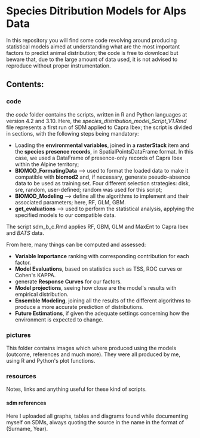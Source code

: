 # Species Ditribution Models for Alps Data

In this repository you will find some code revolving around producing statistical models aimed at understanding what are the most important factors to predict animal distribution; the code is free to download but beware that, due to the large amount of data used, it is not advised to reproduce without proper instrumentation.

## Contents:
### code
the *code* folder contains the scripts, written in R and Python languages at version 4.2 and 3.10.
Here, the *species_distribution_model_Script_V1.Rmd* file represents a first run of SDM applied to Capra Ibex; 
the script is divided in sections, with the following steps being mandatory:
  - Loading the __environmental variables__, joined in a **rasterStack** item and the __species presence records__, in SpatialPointsDataFrame format. In this case, we used a DataFrame of presence-only records of Capra Ibex within the Alpine territory;
  - __BIOMOD_FormatingData__ --> used to format the loaded data to make it compatible with **biomod2** and, if necessary, generate pseudo-absence data to be used as training set. Four different selection strategies: disk, sre, random, user-defined; random was used for this script;
  - **BIOMOD_Modeling** --> define all the algorithms to implement and their associated parameters; here, RF, GLM, GBM.
  - **get_evaluations** --> used to perform the statistical analysis, applying the specified models to our compatible data.
  
  
The script sdm_b_c.Rmd applies RF, GBM, GLM and MaxEnt to Capra Ibex and *BATS* data.


From here, many things can be computed and assessed: 
- **Variable Importance** ranking with corresponding contribution for each factor.
- **Model Evaluations**, based on statistics such as TSS, ROC curves or Cohen's KAPPA.
- generate **Response Curves** for our factors.
- **Model projections**, seeing how close are the model's results with empirical distribution.
- **Ensemble Modeling**, joining all the results of the different algorithms to produce a more accurate prediction of distributions.
- **Future Estimations**, if given the adequate settings concerning how the environment is expected to change.

### pictures
This folder contains images which where produced using the models (outcome, references and much more).
They were all produced by me, using R and Python's plot functions.

### resources
Notes, links and anything useful for these kind of scripts.
#### sdm references
Here I uploaded all graphs, tables and diagrams found while documenting myself on SDMs, always quoting the source in the name in the format of (Surname, Year).
